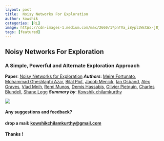 ```yaml
---
layout: post
title:  Noisy Networks For Exploration
author: kowshik
categories: [RL]
image: https://cdn-images-1.medium.com/max/2660/1*pnTVa_iBypl3WsCWx-j8jA.png
tags: [featured]
---
```


## Noisy Networks For Exploration

### A Simple, Powerful and Alternate Exploration Approach

**Paper**: [Noisy Networks for Exploration](https://arxiv.org/abs/1706.10295)
***Authors***: [Meire Fortunato](https://arxiv.org/search/cs?searchtype=author&query=Fortunato%2C+M), [Mohammad Gheshlaghi Azar](https://arxiv.org/search/cs?searchtype=author&query=Azar%2C+M+G), [Bilal Piot](https://arxiv.org/search/cs?searchtype=author&query=Piot%2C+B), [Jacob Menick](https://arxiv.org/search/cs?searchtype=author&query=Menick%2C+J), [Ian Osband](https://arxiv.org/search/cs?searchtype=author&query=Osband%2C+I), [Alex Graves](https://arxiv.org/search/cs?searchtype=author&query=Graves%2C+A), [Vlad Mnih](https://arxiv.org/search/cs?searchtype=author&query=Mnih%2C+V), [Remi Munos](https://arxiv.org/search/cs?searchtype=author&query=Munos%2C+R), [Demis Hassabis](https://arxiv.org/search/cs?searchtype=author&query=Hassabis%2C+D), [Olivier Pietquin](https://arxiv.org/search/cs?searchtype=author&query=Pietquin%2C+O), [Charles Blundell](https://arxiv.org/search/cs?searchtype=author&query=Blundell%2C+C), [Shane Legg](https://arxiv.org/search/cs?searchtype=author&query=Legg%2C+S)
***Summary by***: [Kowshik chilamkurthy](undefined)

![](https://cdn-images-1.medium.com/max/2660/1*pnTVa_iBypl3WsCWx-j8jA.png)

#### Any suggestions and feedback? 
#### drop a mail: kowshikchilamkurthy@gmail.com
#### Thanks !
